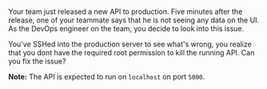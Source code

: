 Your team just released a new API to production. Five minutes after the release, one of your teammate says that he is not seeing any data on the UI. As the DevOps engineer on the team, you decide to look into this issue.

You've SSHed into the production server to see what's wrong, you realize that you dont have the required root permission to kill the running API. Can you fix the issue?

**Note:** The API is expected to run on `localhost` on port `5000`.
